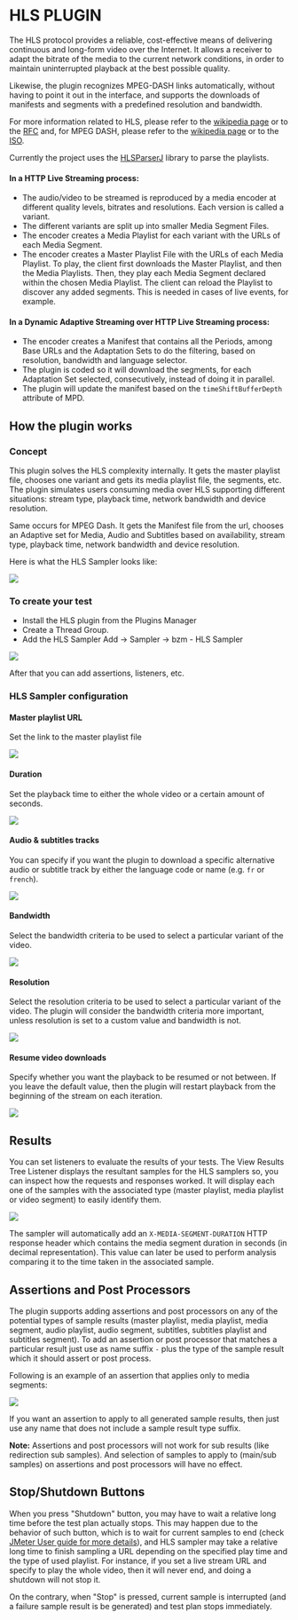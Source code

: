 # HLS PLUGIN

The HLS protocol provides a reliable, cost-effective means of delivering continuous and long-form video over the Internet. It allows a receiver to adapt the bitrate of the media to the current network conditions, in order to maintain uninterrupted playback at the best possible quality.

Likewise, the plugin recognizes MPEG-DASH links automatically, without having to point it out in the interface, and supports the downloads of manifests and segments with a predefined resolution and bandwidth.
 
For more information related to HLS, please refer to the  [wikipedia page](https://en.wikipedia.org/wiki/HTTP_Live_Streaming) or to the [RFC](https://tools.ietf.org/html/rfc8216) and, for MPEG DASH, please refer to the [wikipedia page](https://en.wikipedia.org/wiki/Dynamic_Adaptive_Streaming_over_HTTP) or to the [ISO](https://standards.iso.org/ittf/PubliclyAvailableStandards/c065274_ISO_IEC_23009-1_2014.zip).

Currently the project uses the [HLSParserJ](https://github.com/Comcast/hlsparserj) library to parse the playlists.

#### In a HTTP Live Streaming process:

- The audio/video to be streamed is reproduced by a media encoder at different quality levels, bitrates and resolutions. Each version is called a variant.
- The different variants are split up into smaller Media Segment Files.
- The encoder creates a Media Playlist for each variant with the URLs of each Media Segment.
- The encoder creates a Master Playlist File with the URLs of each Media Playlist.
To play, the client first downloads the Master Playlist, and then the Media Playlists. Then, they play each Media Segment declared within the chosen Media Playlist. The client can reload the Playlist to discover any added segments. This is needed in cases of live events, for example.

#### In a Dynamic Adaptive Streaming over HTTP Live Streaming process:

- The encoder creates a Manifest that contains all the Periods, among Base URLs and the Adaptation Sets to do the filtering, based on resolution, bandwidth and language selector.
- The plugin is coded so it will download the segments, for each Adaptation Set selected, consecutively, instead of doing it in parallel.
- The plugin will update the manifest based on the ```timeShiftBufferDepth``` attribute of MPD.

## How the plugin works

### Concept

This plugin solves the HLS complexity internally. It gets the master playlist file, chooses one variant and gets its media playlist file, the segments, etc. The plugin simulates users consuming media over HLS supporting different situations: stream type, playback time, network bandwidth and device resolution.

Same occurs for MPEG Dash. It gets the Manifest file from the url, chooses an Adaptive set for Media, Audio and Subtitles based on availability, stream type, playback time, network bandwidth and device resolution.

Here is what the HLS Sampler looks like:

![](docs/sampler.png)

### To create your test

- Install the HLS plugin from the Plugins Manager
- Create a Thread Group.
- Add the HLS Sampler Add -> Sampler -> bzm - HLS Sampler

![](docs/add-sampler.png)

After that you can add assertions, listeners, etc.

### HLS Sampler configuration

#### Master playlist URL

Set the link to the master playlist file

![](docs/video-url.png)

#### Duration

Set the playback time to either the whole video or a certain amount of seconds.

![](docs/duration.png)

#### Audio & subtitles tracks

You can specify if you want the plugin to download a specific alternative audio or subtitle track by either the language code or name (e.g. `fr` or `french`).

![](docs/audio-and-subtitles.png)

#### Bandwidth

Select the bandwidth criteria to be used to select a particular variant of the video.

![](docs/bandwidth.png)

#### Resolution

Select the resolution criteria to be used to select a particular variant of the video. The plugin will consider the bandwidth criteria more important, unless resolution is set to a custom value and bandwidth is not.

![](docs/resolution.png)


#### Resume video downloads

Specify whether you want the playback to be resumed or not between. If you leave the default value, then the plugin will restart playback from the beginning of the stream on each iteration.

![](docs/resume-video.png)

## Results

You can set listeners to evaluate the results of your tests. The View Results Tree Listener displays the resultant samples for the HLS samplers so, you can inspect how the requests and responses worked. It will display each one of the samples with the associated type (master playlist, media playlist or video segment) to easily identify them.

![](docs/sample-results.png)

The sampler will automatically add an `X-MEDIA-SEGMENT-DURATION` HTTP response header which contains the media segment duration in seconds (in decimal representation). This value can later be used to perform analysis comparing it to the time taken in the associated sample. 

## Assertions and Post Processors

The plugin supports adding assertions and post processors on any of the potential types of sample results (master playlist, media playlist, media segment, audio playlist, audio segment, subtitles, subtitles playlist and subtitles segment).
To add an assertion or post processor that matches a particular result just use as name suffix `-` plus the type of the sample result which it should assert or post process.

Following is an example of an assertion that applies only to media segments:

![](docs/assertion.png)

If you want an assertion to apply to all generated sample results, then just use any name that does not include a sample result type suffix.

**Note:** Assertions and post processors will not work for sub results (like redirection sub samples). And selection of samples to apply to (main/sub samples) on assertions and post processors will have no effect.

## Stop/Shutdown Buttons

When you press "Shutdown" button, you may have to wait a relative long time before the test plan actually stops. This may happen due to the behavior of such button, which is to wait for current samples to end (check [JMeter User guide for more details](https://jmeter.apache.org/usermanual/build-test-plan.html#stop)), and HLS sampler may take a relative long time to finish sampling a URL depending on the specified play time and the type of used playlist. For instance, if you set a live stream URL and specify to play the whole video, then it will never end, and doing a shutdown will not stop it.

On the contrary, when "Stop" is pressed, current sample is interrupted (and a failure sample result is be generated) and test plan stops immediately.
